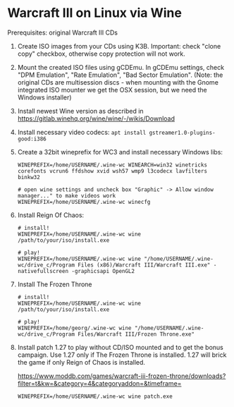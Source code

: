 # Warcraft III on Linux via Wine

Prerequisites: original Warcraft III CDs

1. Create ISO images from your CDs using K3B. Important: check "clone copy" checkbox, otherwise copy protection will not work.

2. Mount the created ISO files using gCDEmu. In gCDEmu settings, check "DPM Emulation", "Rate Emulation", "Bad Sector Emulation".
   (Note: the original CDs are multisession discs - when mounting with the Gnome integrated ISO mounter we get the OSX session, but we need the Windows installer)

3. Install newest Wine version as described in https://gitlab.winehq.org/wine/wine/-/wikis/Download

4. Install necessary video codecs: `apt install gstreamer1.0-plugins-good:i386`

5. Create a 32bit wineprefix for WC3 and install necessary Windows libs:
   ```
   WINEPREFIX=/home/USERNAME/.wine-wc WINEARCH=win32 winetricks corefonts vcrun6 ffdshow xvid wsh57 wmp9 l3codecx lavfilters binkw32

   # open wine settings and uncheck box "Graphic" -> Allow window manager..." to make videos work
   WINEPREFIX=/home/USERNAME/.wine-wc winecfg
   ```

6. Install Reign Of Chaos:
   ```
   # install!
   WINEPREFIX=/home/USERNAME/.wine-wc wine /path/to/your/iso/install.exe

   # play!
   WINEPREFIX=/home/USERNAME/.wine-wc wine "/home/USERNAME/.wine-wc/drive_c/Program Files (x86)/Warcraft III/Warcraft III.exe" -nativefullscreen -graphicsapi OpenGL2
   ```

7. Install The Frozen Throne
   ```
   # install!
   WINEPREFIX=/home/USERNAME/.wine-wc wine /path/to/your/iso/install.exe
   
   # play!
   WINEPREFIX=/home/georg/.wine-wc wine "/home/USERNAME/.wine-wc/drive_c/Program Files/Warcraft III/Frozen Throne.exe"
   ```

8. Install patch 1.27 to play without CD/ISO mounted and to get the bonus campaign. Use 1.27 only if The Frozen Throne is installed. 1.27 will brick the game if only Reign of Chaos is installed.

   https://www.moddb.com/games/warcraft-iii-frozen-throne/downloads?filter=t&kw=&category=4&categoryaddon=&timeframe=
   
   ```
   WINEPREFIX=/home/USERNAME/.wine-wc wine patch.exe
   ```
